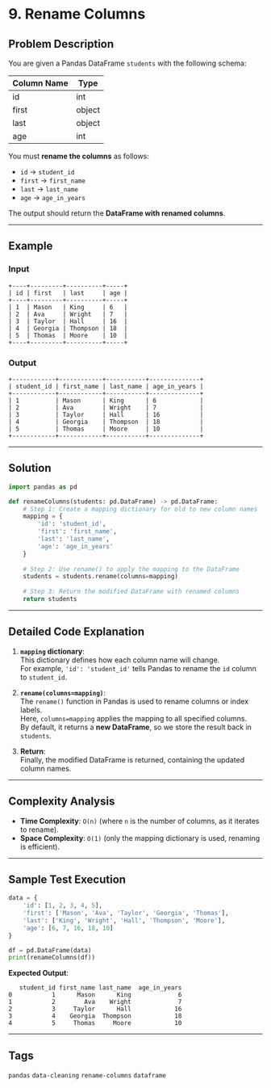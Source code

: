 
# 9.  Rename Columns 

## Problem Description

You are given a Pandas DataFrame `students` with the following schema:

| Column Name | Type   |
|-------------|--------|
| id          | int    |
| first       | object |
| last        | object |
| age         | int    |

You must **rename the columns** as follows:

- `id` → `student_id`
- `first` → `first_name`
- `last` → `last_name`
- `age` → `age_in_years`

The output should return the **DataFrame with renamed columns**.

---

## Example

### Input
```text
+----+---------+----------+-----+
| id | first   | last     | age |
+----+---------+----------+-----+
| 1  | Mason   | King     | 6   |
| 2  | Ava     | Wright   | 7   |
| 3  | Taylor  | Hall     | 16  |
| 4  | Georgia | Thompson | 18  |
| 5  | Thomas  | Moore    | 10  |
+----+---------+----------+-----+
```

### Output
```text
+------------+------------+-----------+--------------+
| student_id | first_name | last_name | age_in_years |
+------------+------------+-----------+--------------+
| 1          | Mason      | King      | 6            |
| 2          | Ava        | Wright    | 7            |
| 3          | Taylor     | Hall      | 16           |
| 4          | Georgia    | Thompson  | 18           |
| 5          | Thomas     | Moore     | 10           |
+------------+------------+-----------+--------------+
```

---

## Solution

```python
import pandas as pd

def renameColumns(students: pd.DataFrame) -> pd.DataFrame:
    # Step 1: Create a mapping dictionary for old to new column names
    mapping = {
        'id': 'student_id',
        'first': 'first_name',
        'last': 'last_name',
        'age': 'age_in_years'
    }
    
    # Step 2: Use rename() to apply the mapping to the DataFrame
    students = students.rename(columns=mapping)
    
    # Step 3: Return the modified DataFrame with renamed columns
    return students
```

---

## Detailed Code Explanation

1. **`mapping` dictionary**:  
   This dictionary defines how each column name will change.  
   For example, `'id': 'student_id'` tells Pandas to rename the `id` column to `student_id`.

2. **`rename(columns=mapping)`**:  
   The `rename()` function in Pandas is used to rename columns or index labels.  
   Here, `columns=mapping` applies the mapping to all specified columns.  
   By default, it returns a **new DataFrame**, so we store the result back in `students`.

3. **Return**:  
   Finally, the modified DataFrame is returned, containing the updated column names.

---

## Complexity Analysis

- **Time Complexity**: `O(n)` (where `n` is the number of columns, as it iterates to rename).  
- **Space Complexity**: `O(1)` (only the mapping dictionary is used, renaming is efficient).

---

## Sample Test Execution

```python
data = {
    'id': [1, 2, 3, 4, 5],
    'first': ['Mason', 'Ava', 'Taylor', 'Georgia', 'Thomas'],
    'last': ['King', 'Wright', 'Hall', 'Thompson', 'Moore'],
    'age': [6, 7, 16, 18, 10]
}

df = pd.DataFrame(data)
print(renameColumns(df))
```

**Expected Output**:
```text
   student_id first_name last_name  age_in_years
0           1      Mason      King             6
1           2        Ava    Wright             7
2           3     Taylor      Hall            16
3           4    Georgia  Thompson            18
4           5     Thomas     Moore            10
```

---

## Tags

`pandas` `data-cleaning` `rename-columns` `dataframe`
